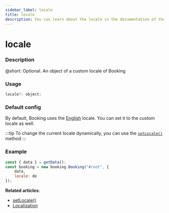 ```yaml
---
sidebar_label: locale
title: locale
description: You can learn about the locale in the documentation of the DHTMLX JavaScript Booking library. Browse developer guides and API reference, try out code examples and live demos, and download a free 30-day evaluation version of DHTMLX Booking.
---
```


# locale

### Description

@short: Optional. An object of a custom locale of Booking

### Usage

~~~jsx
locale?: object;
~~~

### Default config

By default, Booking uses the [English](/guides/localization/#default-locale) locale. You can set it to the custom locale as well.

:::tip
To change the current locale dynamically, you can use the [`setLocale()`](/api/methods/booking-setlocale-method) method
:::

### Example

~~~jsx
const { data } = getData();
const booking = new booking.Booking("#root", {
    data,
    locale: de
});
~~~

**Related articles**:
- [setLocale()](/api/methods/booking-setlocale-method)
- [Localization](/guides/localization)
